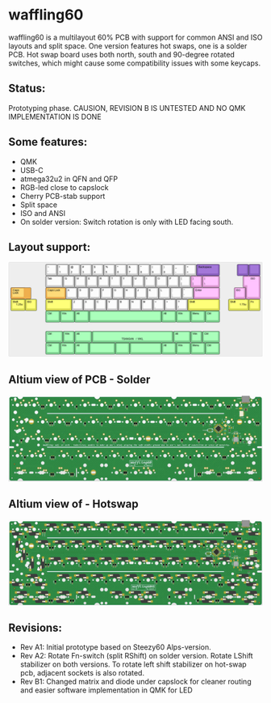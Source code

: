 # waffling60

waffling60 is a multilayout 60% PCB with support for common ANSI and ISO layouts and split space. One version features hot swaps, one is a solder PCB. Hot swap board uses both north, south and 90-degree rotated switches, which might cause some compatibility issues with some keycaps.

## Status:
Prototyping phase. CAUSION, REVISION B IS UNTESTED AND NO QMK IMPLEMENTATION IS DONE

## Some features:
- QMK
- USB-C
- atmega32u2 in QFN and QFP
- RGB-led close to capslock
- Cherry PCB-stab support
- Split space
- ISO and ANSI
- On solder version: Switch rotation is only with LED facing south.

## Layout support: 
![alt text](./readme-images/layout_support.jpg "Layout support")

## Altium view of PCB - Solder
![alt text](./readme-images/waffling60-MX_Rev_B1.jpg "PCB View - Rev A")

## Altium view of - Hotswap
![alt text](./readme-images/waffling60-MXHS_Rev_B1.jpg "PCB View - Rev A")


## Revisions:
- Rev A1: Initial prototype based on Steezy60 Alps-version.
- Rev A2: Rotate Fn-switch (split RShift) on solder version. Rotate LShift stabilizer on both versions. To rotate left shift stabilizer on hot-swap pcb, adjacent sockets is also rotated.
- Rev B1: Changed matrix and diode under capslock for cleaner routing and easier software implementation in QMK for LED
